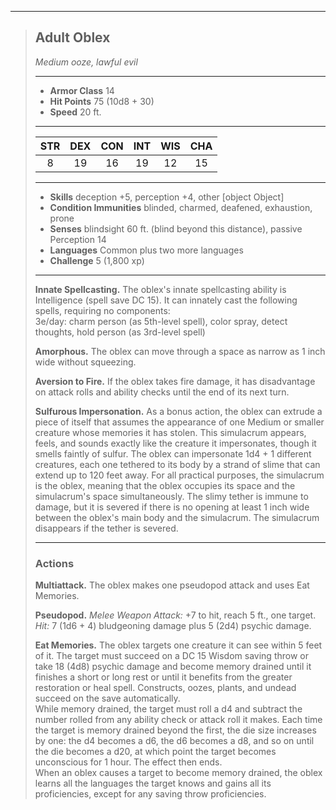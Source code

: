 ***
> ## Adult Oblex
> *Medium ooze, lawful evil*
> 
> ***
> 
> - **Armor Class** 14
> - **Hit Points** 75 (10d8 + 30)
> - **Speed** 20 ft.
> 
> ***
> 
> |STR|DEX|CON|INT|WIS|CHA|
> |:---:|:---:|:---:|:---:|:---:|:---:|
> |8|19|16|19|12|15|
> 
> ***
> 
> - **Skills** deception +5, perception +4, other [object Object]
> - **Condition Immunities** blinded, charmed, deafened, exhaustion, prone
> - **Senses** blindsight 60 ft. (blind beyond this distance), passive Perception 14
> - **Languages** Common plus two more languages
> - **Challenge** 5 (1,800 xp)
> 
> ***
> 
> **Innate Spellcasting.** The oblex's innate spellcasting ability is Intelligence (spell save DC 15). It can innately cast the following spells, requiring no components:  
> 3e/day: charm person (as 5th-level spell), color spray, detect thoughts, hold person (as 3rd-level spell)
> 
> **Amorphous.** The oblex can move through a space as narrow as 1 inch wide without squeezing.
> 
> **Aversion to Fire.** If the oblex takes fire damage, it has disadvantage on attack rolls and ability checks until the end of its next turn.
> 
> **Sulfurous Impersonation.** As a bonus action, the oblex can extrude a piece of itself that assumes the appearance of one Medium or smaller creature whose memories it has stolen. This simulacrum appears, feels, and sounds exactly like the creature it impersonates, though it smells faintly of sulfur. The oblex can impersonate 1d4 + 1 different creatures, each one tethered to its body by a strand of slime that can extend up to 120 feet away. For all practical purposes, the simulacrum is the oblex, meaning that the oblex occupies its space and the simulacrum's space simultaneously. The slimy tether is immune to damage, but it is severed if there is no opening at least 1 inch wide between the oblex's main body and the simulacrum. The simulacrum disappears if the tether is severed.
> 
> ***
> 
> ### Actions
> **Multiattack.** The oblex makes one pseudopod attack and uses Eat Memories.
> 
> **Pseudopod.** *Melee Weapon Attack:* +7 to hit, reach 5 ft., one target. *Hit:* 7 (1d6 + 4) bludgeoning damage plus 5 (2d4) psychic damage.
> 
> **Eat Memories.** The oblex targets one creature it can see within 5 feet of it. The target must succeed on a DC 15 Wisdom saving throw or take 18 (4d8) psychic damage and become memory drained until it finishes a short or long rest or until it benefits from the greater restoration or heal spell. Constructs, oozes, plants, and undead succeed on the save automatically.  
> While memory drained, the target must roll a d4 and subtract the number rolled from any ability check or attack roll it makes. Each time the target is memory drained beyond the first, the die size increases by one: the d4 becomes a d6, the d6 becomes a d8, and so on until the die becomes a d20, at which point the target becomes unconscious for 1 hour. The effect then ends.  
> When an oblex causes a target to become memory drained, the oblex learns all the languages the target knows and gains all its proficiencies, except for any saving throw proficiencies.
